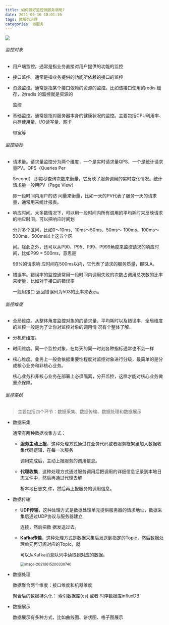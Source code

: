 ```yaml
---
title: 如何做好监控微服务调⽤?
date: 2021-06-16 18:01:16
tags: 微服务治理
categories: 微服务
---
```


<img src="https://cdn.jsdelivr.net/gh/ChengKeJ/pic@master/img/%E5%9B%BE%E6%80%AA%E5%85%BD_17f35bc65eed401b374b1b5fcf552d44_83179.png" style="zoom:90%;" />

###### 监控对象

* ⽤户端监控。通常是指业务直接对⽤户提供的功能的监控

* 接口监控。通常是指业务提供的功能所依赖的接口的监控

<!--more-->

* 资源监控。通常是指某个接⼝依赖的资源的监控。比如该接口使用的redis 缓存，对redis 的监控就是资源的

  监控

* 基础监控。通常是指对服务器本身的健康状况的监控。主要包括CPU利⽤率、内存使⽤量、I/O读写量、⽹卡

  带宽等



###### 监控指标

* 请求量。请求量监控分为两个维度，⼀个是实时请求量QPS，⼀个是统计请求量PV。QPS（Queries Per

  Second） 即每秒查询次数来衡量，它反映了服务调⽤的实时变化情况。统计请求量⼀般⽤PV（Page View）

  即⼀段时间内⽤户的访 问量来衡量，⽐如⼀天的PV代表了服务⼀天的请求量，通常⽤来统计报表。

* 响应时间。⼤多数情况下，可以⽤⼀段时间内所有调⽤的平均耗时来反映请求的响应时间。可以把响应时间划

  分为多个区间，⽐如0～10ms、10ms～50ms、50ms～ 100ms、100ms～500ms、500ms以上这五个区

  间。除此之外，还可以从P90、P95、P99、P999⻆度来监控请求的响应时间，⽐如P99 = 500ms，意思是

  99%的请求响 应时间在500ms以内，它代表了请求的服务质量，即SLA。

* 错误率。错误率的监控通常⽤⼀段时间内调⽤失败的次数占调⽤总次数的⽐率来衡量，⽐如对于接⼝的错误率

  ⼀般⽤接⼝ 返回错误码为503的⽐率来表示。

###### 监控维度

* 全局维度。从整体⻆度监控对象的的请求量、平均耗时以及错误率，全局维度的监控⼀般是为了让你对监控对象的调⽤情 况有个整体了解。

*  分机房维度。

*  时间维度。同⼀个监控对象，在每天的同⼀时刻各种指标通常也不会⼀样

* 核⼼维度。业务上⼀般会依据重要性程度对监控对象进⾏分级，最简单的是分成核⼼业务和⾮核⼼业务。

  核⼼业务和⾮核⼼业务在部署上必须隔离，分开监控，这样才能对核⼼业务做重点保障。

###### 监控系统

> 主要包括四个环节：数据采集、数据传输、数据处理和数据展示

* 数据采集

  通常有两种数据收集⽅式：

    * **服务主动上报**，这种处理⽅式通过在业务代码或者服务框架⾥加⼊数据收集代码逻辑，在每⼀次服务

      调⽤完成后，主动上报服务的调⽤信息。

    * **代理收集**，这种处理⽅式通过服务调⽤后把调⽤的详细信息记录到本地⽇志⽂件中，然后再通过代理去解

      析本地⽇志⽂ 件，然后再上报服务的调⽤信息。

* 数据传输

    * **UDP传输**，这种处理⽅式是数据处理单元提供服务器的请求地址，数据采集后通过UDP协议与服务器建⽴

      连接，然后把数 据发送过去。

    * **Kafka传输**，这种处理⽅式是数据采集后发送到指定的Topic，然后数据处理单元再订阅对应的Topic，就

      可以从Kafka消息队列中读取到对应的数据。

      <img src="https://cdn.smalltechnologyjun.com//image-20210615200330740.png" alt="image-20210615200330740" style="zoom: 80%;" />

* 数据处理

  数据聚合两个维度：接口维度和机器维度

  聚合后的数据持久化： 索引数据库(es) 或者 时序数据库influxDB

* 数据展示

  数据展示有多种⽅式，⽐如曲线图、饼状图、格⼦图展示


